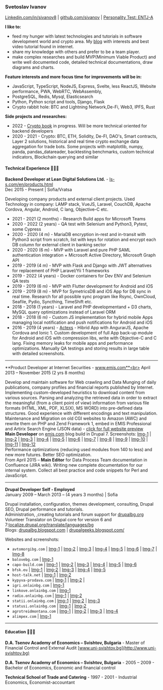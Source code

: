 
### Svetoslav Ivanov

[Linkedin.com/in/sivanov8](https://www.linkedin.com/in/sivanov8/) | [github.com/sivanov](https://github.com/sivanov) | [Personality Test: ENTJ-A](https://www.16personalities.com/profiles/4584d3b671a08)


**I like to:**
- feed my hunger with latest technologies and tutorials in software development world and crypto area. My [blog](http://tutorials-portal.blogspot.com) with interests and best video tutorial found in internet.
- share my knowledge with others and prefer to be a team player.
- make complex researches and build MVP(Minimum Viable Product) and write well documented code, detailed technical documentations, draw diagrams and charts.

**Feature interests and more focus time for improvements will be in:**
- JavaScript, TypeScript, NodeJS, Express, Svelte, less ReactJS, Website performance, PWA, WebRTC, WebAssembly, 
- PostgreSQL, Redis, Mysql, Elasticsearch
- Python, Python script and tools, Django, Flask
- Crypto rabbit hole: BTC and Lightning Network,De-Fi, Web3, IPFS, Rust


**Side projects and researches:**<br>
- 2022 - [Crypto book](https://github.com/sivanov/crypto) in progress. Will be more technical oriented for backend developers
- 2020 - 2021 - Crypto: BTC, ETH, Solidity, De-FI, DAO's, Smart contracts, Layer 2 solutions, historical and real time crypto exchange data aggregation for trade bots. Some projects with matplotlib, numpy, panda, pandas_datareader, backtesting benchmarks, custom technical indicators, Blockchain querying and similar

#### Technical Experience 👩🏼‍💻

**Backend Developer at Lean Digital Solutions Ltd.** - [ls-s.com/en/products.html](https://ls-s.com/en/products.html) <br>
Dec 2015 - Present | Sofia/Vratsa<br>

Developing company products and external client projects. Used Technology in company: LAMP stack, VueJS, Laravel, CouchDB, Apache Cordova, Angular, Android, C lang, Objective-C etc.
- 2021 - 2021 (2 months) - Research Build apps for Microsoft Teams
- 2020 - 2022 (2 years) - QA test with Selenium and Python3, Pytest, some Cypress
- 2020 - 2020 (4 m) - MariaDB encryption in-rest and in-transit with Python3 script from scratch, list with keys for rotation and encrypt each DB column for external client in banking sector
- 2020 - 2020 (6 m) - MVP with Laravel and pure PHP SAML authentication integration + Microsoft Active Directory, Microsoft Graph API
- 2019 - 2019 (4 m) - MVP with Flask and Django with JWT alternatives for replacement of PHP Laravel/Yii 1 frameworks
- 2019 - 2022 (4 years) - Docker containers for Dev ENV and Selenium QA tests
- 2019 - 2019 (6 m) - MVP with Flutter development for Android and iOS
- 2019 - 2019 (8 m) - MVP for SymetricsDB and iOS App for DB sync in real time. Research for all possible sync program like Rsync, OwnCloud, Seafile, Pydio, Syncthing, TimeShift etc.
- 2018 - 2018 (1 years) - Laravel and PHP developmentand + D3 charts, MySQL query optimizations instead of Laravel ORM
- 2018 - 2018 (6 m) - Custom JS implementation for hybrid mobile Apps managing local notification and push notifications for Android and iOS
- 2016 - 2019 (4 years) - [Actexs](https://ls-s.com/en/products/actexs.html) - Hibrid App with AngurarJS, Apache Cordova and Ionic 1. Custom development of full App back-up module for Android and iOS with compression libs, write with Objective-C and C lang. Fixing memory leaks for mobile apps and performance optimizations. Manually QA testings and storing results in large table with detailed screenshots.
<hr>

**Product Developer at Internet Securities - www.emis.com**<br>
April 2013  – November 2015 (2 yrs 8 months)<br>

Develop and maintain software for Web crawling and Data Munging of daily publications, company profiles and financial reports published by Internet.<br>
Implementing custom-developed heuristics to download content from various sources. Parsing and analyzing the retrieved data in order to extract the meaningful (from a client point of view) information from various file formats (HTML, XML, PDF, XLS(X), MS WORD) into pre-defined data structures. Good experience with different encodings and text manipulation.<br>
Maintenance and Migration on old CGI websites to Amazon (AWC) and rewrite them on PHP and Zend Framework 1, embed in EMIS Professional 
 and Artirix Search Engine (JSON data) - [click for full website preview](https://static-emis.emis.com/docs/EMISPRO%20User%20Guide.pdf) <br>
**Main Developer** on [emis.com](www.emis.com) blog build in Drupal 7. Screenshots: [Img-1](./img/emis.com-1.png) | [Img-2](./img/emis.com-2.png) | [Img-3](./img/emis.com-3.png) | [Img-4](./img/emis.com-4.png) | [Img-5](./img/emis.com-5.png) | [Img-6](./img/emis.com-6.png) | [Img-7](./img/emis.com-7.png) | [Img-8](./img/emis.com-8.png) | [Img-9](./img/emis.com-9.png) | [Img-10](./img/emis.com-10.png) | [Img-11](./img/emis.com-11.png) | [Img-12](./img/emis.com-12.png)<br>
Performance optimizations (reducing used modules from 140 to less) and new more futures. Better SEO optimization.<br>
From April 2015 – **Main Editor** for Data Process Team documentation in Confluence (JIRA wiki). Writing new complete documentation for our internal system. Collect all best practice and code snippets for Perl and JavaScript. 
<hr>

**Drupal Developer Self - Employed**<br>
January 2009 – March 2013 –  (4 years 3 months) | Sofia<br>

Drupal installation, configuration, themes development, consulting, Drupal SEO, Drupal performance and tutorials.<br>
Administration, ,creating tutorials and forum support for [drupalbg.org](http://www.drupalbg.org)
Volunteer Translator  on Drupal core for version 6 and 7:[localize.drupal.org/translate/languages/bg](http://localize.drupal.org/translate/languages/bg)<br>
Blogs: [drupalbg.blogspot.com](http://drupalbg.blogspot.com) |  [drupalgeeks.blogspot.com/](http://drupalgeeks.blogspot.com/)  <br>

Websites and screenshots:<br>
- ```avtomorgibg.com``` | [Img-1](./img/avtomorgibg.com-1.png) | [Img-2](./img/avtomorgibg.com-2.jpg) | [Img-3](./img/avtomorgibg.com-3.jpg) | [Img-4](./img/avtomorgibg.com-4.jpg) | [Img-5](./img/avtomorgibg.com-5.jpg) | [Img-6](./img/avtomorgibg.com-6.jpg) | [Img-7](./img/avtomorgibg.com-7.jpg) | [Img-8](./img/avtomorgibg.com-8.jpg) 
- ```balovebg.com``` | [Img-1](./img/balovebg.com-1.png) 
- ```capo-build.com``` | [Img-1](./img/capo-build.com-1.png) | [Img-2](./img/capo-build.com-2.png) | [Img-3](./img/capo-build.com-3.png) | [Img-4](./img/capo-build.com-4.png) | [Img-5](./img/capo-build.com-5.png) | [Img-6](./img/capo-build.com-6.png)
- ```bfsk.eu``` | [Img-1](./img/bfsk.eu-1.png) | [Img-2](./img/bfsk.eu-2.png) | [Img-3](./img/bfsk.eu-3.png) | [Img-4](./img/bfsk.eu-4.png) | [Img-5](./img/bfsk.eu-5.png)
- ```host-talk.net``` | [Img-1](./img/host-talk.net-1.png) | [Img-2](./img/host-talk.net-2.png)
- ```kypyva-prodava.com``` | [Img-1](./img/kypyva-prodava.com-1.png) | [Img-2](./img/kypyva-prodava.com-2.png) |
- ```igri.onlainbg.com``` | [Img-1](./img/igri.onlainbg.com-1.png)
- ```linkove.onlainbg.com``` | [Img-1](./img/linkove.onlainbg.com.png)
- ```radio.onlainbg.com``` | [Img-1](./img/radio.onlainbg.com-1.png) | [Img-2](./img/radio.onlainbg.com-2.png)
- ```statii.onlainbg.com``` | [Img-1](./img/statii.onlainbg.com-1.png) | [Img-2](./img/statii.onlainbg.com-2.png) | [Img-3](./img/statii.onlainbg.com-3.png)
- ```statusi.onlainbg.com``` | [Img-1](./img/statusi.onlainbg.com-1.png) | [Img-2](./img/statusi.onlainbg.com-2.png)
- ```agrotreidmontana.com``` | [Img-1](./img/agrotreidmontana.com-1.png) | [Img-2](./img/agrotreidmontana.com-2.png) | [Img-3](./img/agrotreidmontana.com-3.png) | [Img-4](./img/agrotreidmontana.com-4.jpg)
- ```alimpex.com``` | [Img-1](./img/alimpex.com-1.png)
<hr>

#### Education 👩🏼‍🎓
**D.A. Tsenov Academy of Economics – Svishtov, Bulgaria** - Master of Financial Control and External Audit [www.uni-svishtov.bg](http://www.uni-svishtov.bg)

**D.A. Tsenov Academy of Economics – Svishtov, Bulgaria** - 2005 – 2009 - Bachelor of Economics, Economic and financial control<br>

**Technical School of Trade and Catering** - 1997 - 2001 - Industrial Economics, Economist-accountant